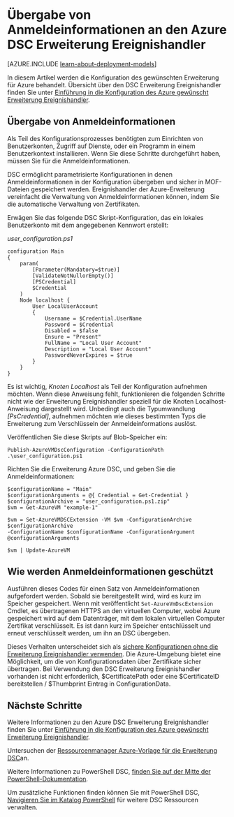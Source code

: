 <properties
   pageTitle="Übergabe von Anmeldeinformationen in Azure mithilfe von DSC | Microsoft Azure"
   description="Übersicht sichere Übergabe von Anmeldeinformationen an Azure-virtuellen Computern mithilfe der PowerShell gewünscht Zustand Konfiguration"
   services="virtual-machines-windows"
   documentationCenter=""
   authors="zjalexander"
   manager="timlt"
   editor=""
   tags="azure-service-management,azure-resource-manager"
   keywords=""/>

<tags
   ms.service="virtual-machines-windows"
   ms.devlang="na"
   ms.topic="article"
   ms.tgt_pltfrm="vm-windows"
   ms.workload="na"
   ms.date="09/15/2016"
   ms.author="zachal"/>

# <a name="passing-credentials-to-the-azure-dsc-extension-handler"></a>Übergabe von Anmeldeinformationen an den Azure DSC Erweiterung Ereignishandler #

[AZURE.INCLUDE [learn-about-deployment-models](../../includes/learn-about-deployment-models-both-include.md)]

In diesem Artikel werden die Konfiguration des gewünschten Erweiterung für Azure behandelt. Übersicht über den DSC Erweiterung Ereignishandler finden Sie unter [Einführung in die Konfiguration des Azure gewünscht Erweiterung Ereignishandler](virtual-machines-windows-extensions-dsc-overview.md). 


## <a name="passing-in-credentials"></a>Übergabe von Anmeldeinformationen
Als Teil des Konfigurationsprozesses benötigten zum Einrichten von Benutzerkonten, Zugriff auf Dienste, oder ein Programm in einem Benutzerkontext installieren. Wenn Sie diese Schritte durchgeführt haben, müssen Sie für die Anmeldeinformationen. 

DSC ermöglicht parametrisierte Konfigurationen in denen Anmeldeinformationen in der Konfiguration übergeben und sicher in MOF-Dateien gespeichert werden. Ereignishandler der Azure-Erweiterung vereinfacht die Verwaltung von Anmeldeinformationen können, indem Sie die automatische Verwaltung von Zertifikaten. 

Erwägen Sie das folgende DSC Skript-Konfiguration, das ein lokales Benutzerkonto mit dem angegebenen Kennwort erstellt:

*user_configuration.ps1*

```
configuration Main
{
    param(
        [Parameter(Mandatory=$true)]
        [ValidateNotNullorEmpty()]
        [PSCredential]
        $Credential
    )    
    Node localhost {       
        User LocalUserAccount
        {
            Username = $Credential.UserName
            Password = $Credential
            Disabled = $false
            Ensure = "Present"
            FullName = "Local User Account"
            Description = "Local User Account"
            PasswordNeverExpires = $true
        } 
    }  
} 
```

Es ist wichtig, *Knoten Localhost* als Teil der Konfiguration aufnehmen möchten. Wenn diese Anweisung fehlt, funktionieren die folgenden Schritte nicht wie der Erweiterung Ereignishandler speziell für die Knoten Localhost-Anweisung dargestellt wird. Unbedingt auch die Typumwandlung *[PsCredential]*, aufnehmen möchten wie dieses bestimmten Typs die Erweiterung zum Verschlüsseln der Anmeldeinformations auslöst. 

Veröffentlichen Sie diese Skripts auf Blob-Speicher ein:

`Publish-AzureVMDscConfiguration -ConfigurationPath .\user_configuration.ps1`

Richten Sie die Erweiterung Azure DSC, und geben Sie die Anmeldeinformationen:

```
$configurationName = "Main"
$configurationArguments = @{ Credential = Get-Credential }
$configurationArchive = "user_configuration.ps1.zip"
$vm = Get-AzureVM "example-1"
 
$vm = Set-AzureVMDSCExtension -VM $vm -ConfigurationArchive $configurationArchive 
-ConfigurationName $configurationName -ConfigurationArgument @configurationArguments
 
$vm | Update-AzureVM
```
## <a name="how-credentials-are-secured"></a>Wie werden Anmeldeinformationen geschützt
Ausführen dieses Codes für einen Satz von Anmeldeinformationen aufgefordert werden. Sobald sie bereitgestellt wird, wird es kurz im Speicher gespeichert. Wenn mit veröffentlicht `Set-AzureVmDscExtension` Cmdlet, es übertragenen HTTPS an den virtuellen Computer, wobei Azure gespeichert wird auf dem Datenträger, mit dem lokalen virtuellen Computer Zertifikat verschlüsselt. Es ist dann kurz im Speicher entschlüsselt und erneut verschlüsselt werden, um ihn an DSC übergeben.

Dieses Verhalten unterscheidet sich als [sichere Konfigurationen ohne die Erweiterung Ereignishandler verwenden](https://msdn.microsoft.com/powershell/dsc/securemof). Die Azure-Umgebung bietet eine Möglichkeit, um die von Konfigurationsdaten über Zertifikate sicher übertragen. Bei Verwendung den DSC Erweiterung Ereignishandler vorhanden ist nicht erforderlich, $CertificatePath oder eine $CertificateID bereitstellen / $Thumbprint Eintrag in ConfigurationData.


## <a name="next-steps"></a>Nächste Schritte ##

Weitere Informationen zu den Azure DSC Erweiterung Ereignishandler finden Sie unter [Einführung in die Konfiguration des Azure gewünscht Erweiterung Ereignishandler](virtual-machines-windows-extensions-dsc-overview.md). 

Untersuchen der [Ressourcenmanager Azure-Vorlage für die Erweiterung DSC](virtual-machines-windows-extensions-dsc-template.md)an.

Weitere Informationen zu PowerShell DSC, [finden Sie auf der Mitte der PowerShell-Dokumentation](https://msdn.microsoft.com/powershell/dsc/overview). 

Um zusätzliche Funktionen finden können Sie mit PowerShell DSC, [Navigieren Sie im Katalog PowerShell](https://www.powershellgallery.com/packages?q=DscResource&x=0&y=0) für weitere DSC Ressourcen verwalten.
